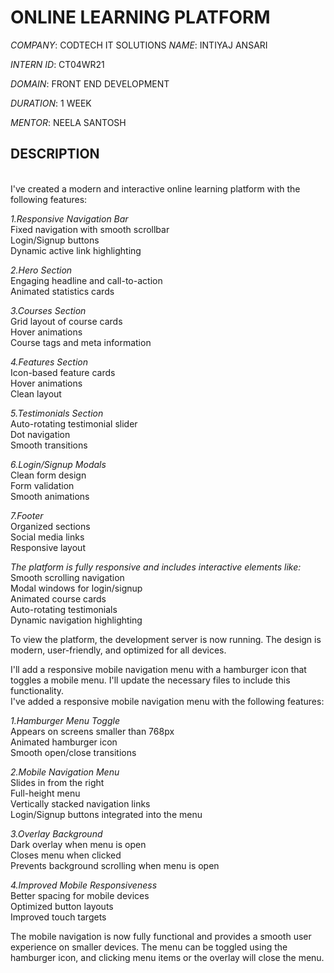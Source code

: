 # ONLINE LEARNING PLATFORM

*COMPANY*: CODTECH IT SOLUTIONS
*NAME*: INTIYAJ ANSARI 

*INTERN ID*: CT04WR21

*DOMAIN*: FRONT END DEVELOPMENT

*DURATION*: 1 WEEK

*MENTOR*: NEELA SANTOSH

## DESCRIPTION
<br>
I've created a modern and interactive online learning platform with the following features:

*1.Responsive Navigation Bar*
<br>
    Fixed navigation with smooth scrollbar
    <br>
    Login/Signup buttons
    <br>
    Dynamic active link highlighting
    <br>

*2.Hero Section*
<br>
    Engaging headline and call-to-action
    <br>
    Animated statistics cards
    <br>

*3.Courses Section*
<br>
    Grid layout of course cards
    <br>
    Hover animations
    <br>
    Course tags and meta information
    <br>
    
*4.Features Section*
<br>
    Icon-based feature cards
    <br>
    Hover animations
    <br>
    Clean layout
    <br>
    
*5.Testimonials Section*
<br>
    Auto-rotating testimonial slider
    <br>
    Dot navigation
    <br>
    Smooth transitions
    <br>

*6.Login/Signup Modals*
<br>
    Clean form design
    <br>
    Form validation
    <br>
    Smooth animations
    <br>
    
*7.Footer*
<br>
    Organized sections
    <br>
    Social media links
    <br>
    Responsive layout
    <br>

*The platform is fully responsive and includes interactive elements like:*
    Smooth scrolling navigation
    <br>
    Modal windows for login/signup
    <br>
    Animated course cards
    <br>
    Auto-rotating testimonials
    <br>
    Dynamic navigation highlighting
    <br>

To view the platform, the development server is now running. The design is modern, user-friendly, and optimized for all devices.
<br>

I'll add a responsive mobile navigation menu with a hamburger icon that toggles a mobile menu. I'll update the necessary files to include this functionality.
<br>
I've added a responsive mobile navigation menu with the following features:
<br>

*1.Hamburger Menu Toggle*
<br>
    Appears on screens smaller than 768px
    <br>
    Animated hamburger icon
    <br>
    Smooth open/close transitions
    <br>
    
*2.Mobile Navigation Menu*
<br>
    Slides in from the right
    <br>
    Full-height menu
    <br>
    Vertically stacked navigation links
    <br>
    Login/Signup buttons integrated into the menu
    <br>
    
*3.Overlay Background*
<br>
    Dark overlay when menu is open
    <br>
    Closes menu when clicked
    <br>
    Prevents background scrolling when menu is open
    <br>
    
*4.Improved Mobile Responsiveness*
<br>
    Better spacing for mobile devices
    <br>
    Optimized button layouts
    <br>
    Improved touch targets
    <br>

The mobile navigation is now fully functional and provides a smooth user experience on smaller devices. The menu can be toggled using the hamburger icon, and clicking menu items or the overlay will close the menu.
